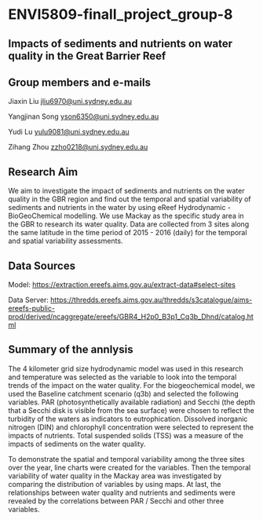 # ENVI5809-finall_project_group-8
## Impacts of sediments and nutrients on water quality in the Great Barrier Reef

## Group members and e-mails
Jiaxin Liu  jliu6970@uni.sydney.edu.au

Yangjinan Song  yson6350@uni.sydney.edu.au

Yudi Lu  yulu9081@uni.sydney.edu.au

Zihang Zhou  zzho0218@uni.sydney.edu.au

## Research Aim
We aim to investigate the impact of sediments and nutrients on the water quality in the GBR region and find out the temporal and spatial variability of sediments and nutrients in the water by using eReef Hydrodynamic - BioGeoChemical modelling. We use Mackay as the specific study area in the GBR to research its water quality. Data are collected from 3 sites along the same latitude in the time period of 2015 - 2016 (daily) for the temporal and spatial variability assessments.

## Data Sources
Model: https://extraction.ereefs.aims.gov.au/extract-data#select-sites

Data Server: https://thredds.ereefs.aims.gov.au/thredds/s3catalogue/aims-ereefs-public-prod/derived/ncaggregate/ereefs/GBR4_H2p0_B3p1_Cq3b_Dhnd/catalog.html

## Summary of the annlysis
The 4 kilometer grid size hydrodynamic model was used in this research and temperature was selected as the variable to look into the temporal trends of the impact on the water quality. For the biogeochemical model, we used the Baseline catchment scenario (q3b) and selected the following variables. PAR (photosynthetically available radiation) and Secchi (the depth that a Secchi disk is visible from the sea surface) were chosen to reflect the turbidity of the waters as indicators to eutrophication. Dissolved inorganic nitrogen (DIN) and chlorophyll concentration were selected to represent the impacts of nutrients. Total suspended solids (TSS) was a measure of the impacts of sediments on the water quality.

To demonstrate the spatial and temporal variability among the three sites over the year, line charts were created for the variables. Then the temporal variability of water quality in the Mackay area was investigated by comparing the distribution of variables by using maps. At last, the relationships between water quality and nutrients and sediments were revealed by the correlations between PAR / Secchi and other three variables.
